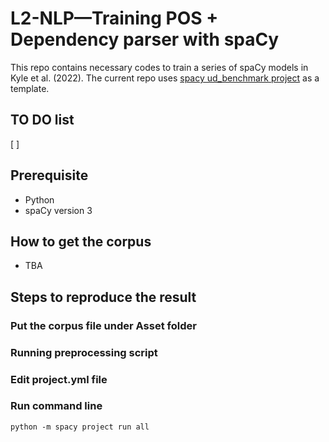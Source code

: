 
# L2-NLP—Training POS + Dependency parser with spaCy

This repo contains necessary codes to train a series of spaCy models in Kyle et al. (2022).
The current repo uses [spacy ud_benchmark project](https://github.com/explosion/projects/tree/v3/benchmarks/ud_benchmark) as a template.


## TO DO list
[ ] 

## Prerequisite
- Python
- spaCy version 3

## How to get the corpus
- TBA

## Steps to reproduce the result

### Put the corpus file under Asset folder

### Running preprocessing script

### Edit project.yml file

### Run command line
```
python -m spacy project run all
```